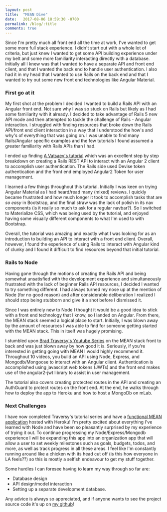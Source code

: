 ```yaml
---
layout: post
title:  "MEAN Dive"
date:   2017-08-06 18:59:30 -0700
permalink: /blog/:title
comments: true
---
```


Since I'm pretty much all front end all the time at work, I've wanted to get some more full stack experience. I didn't start out with a whole lot of criteria, but just knew I wanted to get some API building experience under my belt and some more familiarity interacting directly with a database. Initially all I knew was that I wanted to have a separate API and front end client, and that I wanted the back end to handle user authentication. I also had it in my head that I wanted to use Rails on the back end and that I wanted to try out some new front end technologies like Angular Material.

### First go at it

My first shot at the problem I decided I wanted to build a Rails API with an Angular front end. Not sure why I was so stuck on Rails but likely as I had some familiarity with it already. I decided to take advantage of Rails 5 new API mode and then attempted to tackle the challenge of Rails - Angular interaction. I struggled with finding resources that broke down the Rails API/front end client interaction in a way that I understood the how's and why's of everything that was going on. I was unable to find many Rails/Angular specific examples and the few tutorials I found assumed a greater familiarity with Rails APIs than I had.

I ended up finding [A Vatsaev's tutorial](https://medium.com/@avatsaev/angular-2-and-ruby-on-rails-user-authentication-fde230ddaed8) which was an excellent step by step breakdown on creating a Rails REST API to interact with an Angular 2 client to accomplish user authentication. The Rails side used Devise token authentication and the front end employed Angular2 Token for user management.

I learned a few things throughout this tutorial. Initially I was keen on trying Angular Material as I had heard/read many (mixed) reviews. I quickly became frustrated and how much longer it took to accomplish tasks that are *so easy* in Bootstrap, and the final straw was the lack of polish in its nav components (is it really so much to ask for a regular navbar?). So I switched to Materialize CSS, which was being used by the tutorial, and enjoyed having some visually different components to what I'm used to with Bootstrap.

Overall, the tutorial was amazing and exactly what I was looking for as an introduction to building an API to interact with a front end client. Overall, however, I found the experience of using Rails to interact with Angular kind of clunky and I found it difficult to find resources beyond that initial tutorial.

### Rails to Node

Having gone through the motions of creating the Rails API and being somewhat unsatisfied with the development experience and simultaneously frustrated with the lack of beginner Rails API resources, I decided I wanted to try something different. I had always turned my nose up at the mention of Node (for no good reason) and after considerable deliberation I realized I should stop being stubborn and give it a shot before I dismissed it.

Since I was entirely new to Node I thought it would be a good idea to stick with a front end technology that I know, so I landed on Angular. From there, the MEAN stack seemed a logical place to start. Initially, I was blown away by the amount of resources I was able to find for someone getting started with the MEAN stack. This in itself was hugely promising.

I stumbled upon [Brad Traversy's Youtube Series](https://www.youtube.com/watch?v=uONz0lEWft0&list=PLillGF-RfqbZMNtaOXJQiDebNXjVapWPZ) on the MEAN stack front to back and was just blown away by how good it is. Seriously, if you're interested in getting going with MEAN I would highly recommend it. Throughout 10 videos, you build an API using Node, Express, and Mongodb/Mongoose to interact with an Angular client. Authentication is accomplished using javascript web tokens (JWTs) and the front end makes use of the angular2-jwt library to assist in user management.

The tutorial also covers creating protected routes in the API and creating an AuthGuard to protect routes on the front end. At the end, he walks through how to deploy the app to Heroku and how to host a MongoDb on mLab.


### Next Challenges

I have now completed Traversy's tutorial series and have a [functional MEAN application](https://organizeyoself.herokuapp.com/) hosted with Heroku! I'm pretty excited about everything I've learned with Node and have been so pleasantly surprised by my experience of trying it out. To continue progressing my Node/Express/Mongodb experience I will be expanding this app into an organization app that will allow a user to set weekly milestones such as goals, budgets, todos, and more, as well as track progress in all these areas. I feel like I'm constantly running around like a chicken with its head cut off (is this how everyone in LA feels??) so this is mostly a selfish endeavour to get my stuff together.

Some hurdles I can foresee having to learn my way through so far are:
- Database design
- API design/model interaction
- Setting up a separate development database.

Any advice is always so appreciated, and if anyone wants to see the project source code it's up on [my github](https://github.com/natmegs/mean)!
